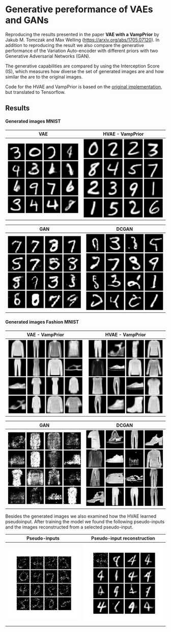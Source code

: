 # Generative pereformance of VAEs and GANs
Reproducing the results presented in the paper **VAE with a VampPrior** by Jakub M. Tomczak  and  Max Welling (https://arxiv.org/abs/1705.07120).
In addition to reproducing the result we also compare the generative performance of the Variation Auto-encoder with different priors with two Generative Adversarial Networks (GAN).

The generative capabilities are compared by using the Interception Score (IS), which measures how diverse the set of generated images are and how similar the are to the original images.

Code for the HVAE and VampPrior is based on the [original implementation](https://github.com/jmtomczak/vae_vampprior), but translated to Tensorflow.

## Results

#### Generated images MNIST

VAE             |  HVAE - VampPrior
:-------------------------:|:-------------------------:
![](img/VAE_standard_generated.jpg)  |  ![](img/HVAE_VampPrior_generated_new.jpg)

GAN             |  DCGAN
:-------------------------:|:-------------------------:
![](img/GAN_generated.jpg)  |  ![](img/DCGAN_generated.jpg)

#### Generated images Fashion MNIST

VAE - VampPrior             |  HVAE - VampPrior
:-------------------------:|:-------------------------:
![](img/VAE_VampPrior_generated_fashion.png)  |  ![](img/HVAE_VampPrior_generated_fashion.png)

GAN             |  DCGAN
:-------------------------:|:-------------------------:
![](img/GAN_generated_fashionmnist.jpg)  |  ![](img/DCGAN_generated_fashionmnist.jpg)


Besides the generated images we also examined how the HVAE learned pseudoinput.  After training the model we found the following pseudo-inputs and  the images reconstructed from a selected pseudo-input.

 Pseudo-inputs             |  Pseudo-input reconstruction
:-------------------------:|:-------------------------:
![](img/VAE_pseudo_inputs_mnist.jpg)  |  ![](img/VAE_generatered_from_pseudo_input.jpg)
